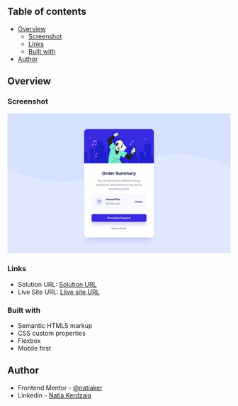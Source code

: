 ## Table of contents

- [Overview](#overview)
  - [Screenshot](#screenshot)
  - [Links](#links)
  - [Built with](#built-with)
- [Author](#author)

## Overview

### Screenshot

![](design/desktop-design.jpg)

### Links

- Solution URL: [Solution URL](https://github.com/natiaker/order-summary-component.git)
- Live Site URL: [Llive site URL](https://natiaker.github.io/order-summary-component/)

### Built with

- Semantic HTML5 markup
- CSS custom properties
- Flexbox
- Mobile first

## Author

- Frontend Mentor - [@natiaker](https://www.frontendmentor.io/profile/natiaker)
- Linkedin - [Natia Kerdzaia](linkedin.com/in/natiaker/)

